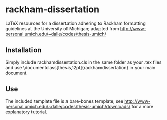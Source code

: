 # rackham-dissertation
LaTeX resources for a dissertation adhering to Rackham formatting guidelines at the University of Michigan; adapted from http://www-personal.umich.edu/~dalle/codes/thesis-umich/

## Installation
Simply include rackhamdissertation.cls in the same folder as your .tex files and use \documentclass[thesis,12pt]{rackhamdissertation} in your main document.

## Use
The included template file is a bare-bones template; see http://www-personal.umich.edu/~dalle/codes/thesis-umich/downloads/ for a more explanatory tutorial.
 
